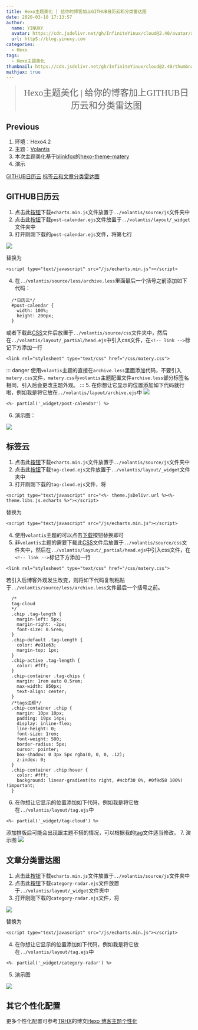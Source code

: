 ```yaml
---
title: Hexo主题美化 | 给你的博客加上GITHUB日历云和分类雷达图
date: 2020-03-10 17:13:57
author: 
  name: YINUXY
  avatar: https://cdn.jsdelivr.net/gh/InfiniteYinux/cloud@2.40/avatar/avatar.png
  url: httpS://blog.yinuxy.com
categories:
  - Hexo
tags:
  - Hexo主题美化
thumbnail: https://cdn.jsdelivr.net/gh/InfiniteYinux/cloud@2.40/thumbnail/hexo.png
mathjax: true
---
```


> <center><font  size = "5"  face = "楷体">Hexo主题美化 | 给你的博客加上GITHUB日历云和分类雷达图</font></center>

<!-- more -->

## Previous ##
1. 环境：Hexo4.2
2. 主题：[Volantis](https://volantis.js.org/)
3. 本次主题美化基于[blinkfox](https://blinkfox.github.io/)的[hexo-theme-matery](https://github.com/blinkfox/hexo-theme-matery)
4. 演示

<btns center rounded   grid5>
<a href='https://blog.yinuxy.com/archives/'><i class='fas fa-globe-asia'></i>GITHUB日历云</a>
<a href='https://blog.yinuxy.com/tags/'><i class='fas fa-globe-asia'></i>标签云和文章分类雷达图</a>
</btns>


## GITHUB日历云 ##
1. 点击此<btn>[按钮](https://cdn.jsdelivr.net/gh/InfiniteYinux/cloud@2.44/Hexo/themeConfig/echarts.min.js)</btn>下载`echarts.min.js`文件放置于`../volantis/source/js`文件夹中
2. 点击此<btn>[按钮](https://cdn.jsdelivr.net/gh/InfiniteYinux/cloud@2.44/Hexo/themeConfig/post-calendar.ejs)</btn>下载`post-calendar.ejs`文件放置于`../volantis/layout/_widget`文件夹中
3. 打开刚刚下载的`post-calendar.ejs`文件，将第七行
<fancybox>
    <img src='https://cdn.jsdelivr.net/gh/InfiniteYinux/cloud@2.44/img/themePersonalization/output_3.png'>
</fancybox>

替换为

```
<script type="text/javascript" src="/js/echarts.min.js"></script>
```
4. 在`../volantis/source/less/archive.less`里面最后一个括号之前添加如下代码：
```
  /*日历云*/
  #post-calendar {
    width: 100%;
    height: 200px;
  }

```
或者下载此<btn>[CSS](https://cdn.jsdelivr.net/gh/InfiniteYinux/cloud@2.44/Hexo/themeConfig/matery.css)</btn>文件后放置于`../volantis/source/css`文件夹中，然后在`../volantis/layout/_partial/head.ejs`中引入css文件，在`<!-- link -->`标记下方添加一行
```
<link rel="stylesheet" type="text/css" href="/css/matery.css">
```
::: danger
使用`volantis`主题的直接在`archive.less`里面添加代码，不要引入`matery.css`文件，`matery.css`与`volantis`主题配置文件`archive.less`部分标签名相同，引入后会更改主题外观。
:::
5. 在你想让它显示的位置添加如下代码就行啦，例如我是将它放在`../volantis/layout/archive.ejs`中
<fancybox>
    <img src='https://cdn.jsdelivr.net/gh/InfiniteYinux/cloud@2.44/img/themePersonalization/output_4.png'>
</fancybox>
```
<%- partial('_widget/post-calendar') %>
```
6. 演示图：
<fancybox>
    <img src='https://cdn.jsdelivr.net/gh/InfiniteYinux/cloud@2.44/img/themePersonalization/output_1.png'>
</fancybox>

## 标签云 ##

1. 点击此<btn>[按钮](https://cdn.jsdelivr.net/gh/InfiniteYinux/cloud@2.44/Hexo/themeConfig/echarts.min.js)</btn>下载`echarts.min.js`文件放置于`../volantis/source/js`文件夹中
2. 点击此<btn>[按钮](https://cdn.jsdelivr.net/gh/InfiniteYinux/cloud@2.44/Hexo/themeConfig/tag-cloud.ejs)</btn>下载`tag-cloud.ejs`文件放置于`../volantis/layout/_widget`文件夹中
3. 打开刚刚下载的`tag-cloud.ejs`文件，将
```
<script type="text/javascript" src="<%- theme.jsDelivr.url %><%- theme.libs.js.echarts %>"></script>
```
替换为

```
<script type="text/javascript" src="/js/echarts.min.js"></script>
```
4. 使用`volantis`主题的可以点击<btn>[下载](https://cdn.jsdelivr.net/gh/InfiniteYinux/cloud@2.44/Hexo/themeConfig/myfile/tag.ejs)</btn>按钮替换即可
5. 非`volantis`主题的需要下载此<btn>[CSS](https://cdn.jsdelivr.net/gh/InfiniteYinux/cloud@2.44/Hexo/themeConfig/matery.css)</btn>文件后放置于`../volantis/source/css`文件夹中，然后在`../volantis/layout/_partial/head.ejs`中引入css文件，在`<!-- link -->`标记下方添加一行
```
<link rel="stylesheet" type="text/css" href="/css/matery.css">
```
若引入后博客外观发生改变，则将如下代码复制粘贴于`../volantis/source/less/archive.less`文件最后一个括号之前。
```
  /*
  tag-cloud
  */
  .chip .tag-length {
    margin-left: 5px;
    margin-right: -2px;
    font-size: 0.5rem;
  }
  .chip-default .tag-length {
    color: #e91e63;
    margin-top: 1px;
  }
  .chip-active .tag-length {
    color: #fff;
  }
  .chip-container .tag-chips {
    margin: 1rem auto 0.5rem;
    max-width: 850px;
    text-align: center;
  }
  /*tags边框*/
  .chip-container .chip {
    margin: 10px 10px;
    padding: 19px 14px;
    display: inline-flex;
    line-height: 0;
    font-size: 1rem;
    font-weight: 500;
    border-radius: 5px;
    cursor: pointer;
    box-shadow: 0 3px 5px rgba(0, 0, 0, .12);
    z-index: 0;
  }
  .chip-container .chip:hover {
    color: #fff;
    background: linear-gradient(to right, #4cbf30 0%, #0f9d58 100%) !important;
  }

```
6. 在你想让它显示的位置添加如下代码，例如我是将它放在`../volantis/layout/tag.ejs`中
```
<%- partial('_widget/tag-cloud') %>
```
添加排版后可能会出现跟主题不搭的情况，可以根据我的<btn>[tag](https://cdn.jsdelivr.net/gh/InfiniteYinux/cloud@2.44/Hexo/themeConfig/myfile/tag.ejs)</btn>文件适当修改。
7. 演示图
<fancybox>
    <img src='https://cdn.jsdelivr.net/gh/InfiniteYinux/cloud@2.44/img/themePersonalization/output_2.png'>
</fancybox>

## 文章分类雷达图 ##
1. 点击此<btn>[按钮](https://cdn.jsdelivr.net/gh/InfiniteYinux/cloud@2.44/Hexo/themeConfig/echarts.min.js)</btn>下载`echarts.min.js`文件放置于`../volantis/source/js`文件夹中
2. 点击此<btn>[按钮](https://cdn.jsdelivr.net/gh/InfiniteYinux/cloud@2.44/Hexo/themeConfig/category-radar.ejs)</btn>下载`category-radar.ejs`文件放置于`../volantis/layout/_widget`文件夹中
3. 打开刚刚下载的`category-radar.ejs`文件，将
<fancybox>
    <img src='https://cdn.jsdelivr.net/gh/InfiniteYinux/cloud@2.44/img/themePersonalization/output_3.png'>
</fancybox>

替换为

```
<script type="text/javascript" src="/js/echarts.min.js"></script>
```
4. 在你想让它显示的位置添加如下代码，例如我是将它放在`../volantis/layout/tag.ejs`中
```
<%- partial('_widget/category-radar') %>
```
5. 演示图
<fancybox>
    <img src='https://cdn.jsdelivr.net/gh/InfiniteYinux/cloud@2.44/img/themePersonalization/output_2.png'>
</fancybox>

## 其它个性化配置 ##
更多个性化配置可参考[TRHX](https://www.itrhx.com/)的博文[Hexo 博客主题个性化](https://www.itrhx.com/2018/08/27/A04-Hexo-blog-topic-personalization/)

